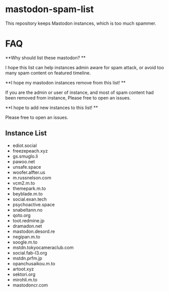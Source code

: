 # mastodon-spam-list

This repository keeps Mastodon instances, which is too much spammer. 

# FAQ
**Why should list these mastodon? **

I hope this list can help instances admin aware for spam attack, or avoid too many spam content on featured timeline.

**I hope my mastodon instances remove from this list! **

If you are the admin or user of instance, and most of spam content had been removed from instance, Please free to open an issues.

**I hope to add new instances to this list! **

Please free to open an issues. 

## Instance List                                                                                           
* ediot.social       
* freezepeach.xyz                                                         
* gs.smuglo.li                                                                                  
* pawoo.net                                                                           
* unsafe.space                                                                            
* woofer.alfter.us                        
* m.russnelson.com
* vcm2.m.to
* themepark.m.to
* beyblade.m.to
* social.exan.tech
* psychoactive.space
* snabeltann.no
* qoto.org
* toot.redmine.jp
* dramadon.net
* mastodon.desord.re
* negipan.m.to
* soogle.m.to
* mstdn.tokyocameraclub.com
* social.fab-l3.org
* mstdn.prfm.jp
* opanchusaikou.m.to
* artoot.xyz
* sektori.org
* mirohli.m.to
* mastodoncr.com
